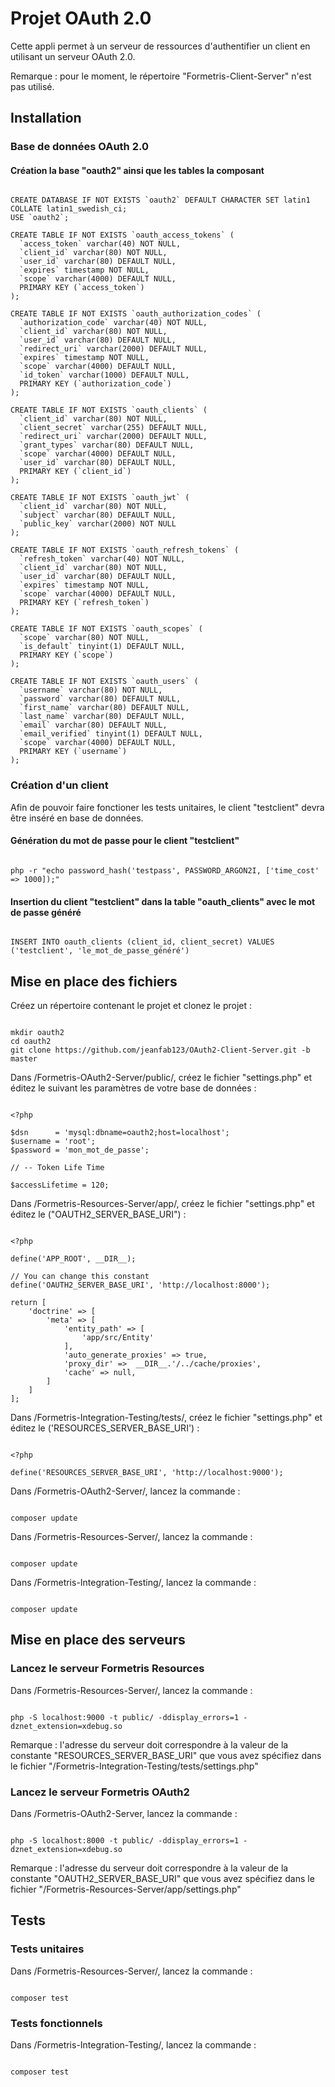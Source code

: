 # Projet OAuth 2.0

Cette appli permet à un serveur de ressources d'authentifier un client en utilisant un serveur OAuth 2.0.

Remarque : pour le moment, le répertoire "Formetris-Client-Server" n'est pas utilisé.

## Installation

### Base de données OAuth 2.0

#### Création la base "oauth2" ainsi que les tables la composant

```

CREATE DATABASE IF NOT EXISTS `oauth2` DEFAULT CHARACTER SET latin1 COLLATE latin1_swedish_ci;
USE `oauth2`;

CREATE TABLE IF NOT EXISTS `oauth_access_tokens` (
  `access_token` varchar(40) NOT NULL,
  `client_id` varchar(80) NOT NULL,
  `user_id` varchar(80) DEFAULT NULL,
  `expires` timestamp NOT NULL,
  `scope` varchar(4000) DEFAULT NULL,
  PRIMARY KEY (`access_token`)
);

CREATE TABLE IF NOT EXISTS `oauth_authorization_codes` (
  `authorization_code` varchar(40) NOT NULL,
  `client_id` varchar(80) NOT NULL,
  `user_id` varchar(80) DEFAULT NULL,
  `redirect_uri` varchar(2000) DEFAULT NULL,
  `expires` timestamp NOT NULL,
  `scope` varchar(4000) DEFAULT NULL,
  `id_token` varchar(1000) DEFAULT NULL,
  PRIMARY KEY (`authorization_code`)
);

CREATE TABLE IF NOT EXISTS `oauth_clients` (
  `client_id` varchar(80) NOT NULL,
  `client_secret` varchar(255) DEFAULT NULL,
  `redirect_uri` varchar(2000) DEFAULT NULL,
  `grant_types` varchar(80) DEFAULT NULL,
  `scope` varchar(4000) DEFAULT NULL,
  `user_id` varchar(80) DEFAULT NULL,
  PRIMARY KEY (`client_id`)
);

CREATE TABLE IF NOT EXISTS `oauth_jwt` (
  `client_id` varchar(80) NOT NULL,
  `subject` varchar(80) DEFAULT NULL,
  `public_key` varchar(2000) NOT NULL
);

CREATE TABLE IF NOT EXISTS `oauth_refresh_tokens` (
  `refresh_token` varchar(40) NOT NULL,
  `client_id` varchar(80) NOT NULL,
  `user_id` varchar(80) DEFAULT NULL,
  `expires` timestamp NOT NULL,
  `scope` varchar(4000) DEFAULT NULL,
  PRIMARY KEY (`refresh_token`)
);

CREATE TABLE IF NOT EXISTS `oauth_scopes` (
  `scope` varchar(80) NOT NULL,
  `is_default` tinyint(1) DEFAULT NULL,
  PRIMARY KEY (`scope`)
);

CREATE TABLE IF NOT EXISTS `oauth_users` (
  `username` varchar(80) NOT NULL,
  `password` varchar(80) DEFAULT NULL,
  `first_name` varchar(80) DEFAULT NULL,
  `last_name` varchar(80) DEFAULT NULL,
  `email` varchar(80) DEFAULT NULL,
  `email_verified` tinyint(1) DEFAULT NULL,
  `scope` varchar(4000) DEFAULT NULL,
  PRIMARY KEY (`username`)
);

```

### Création d'un client

Afin de pouvoir faire fonctioner les tests unitaires, le client "testclient" devra être inséré en base de données.

#### Génération du mot de passe pour le client "testclient"

```

php -r "echo password_hash('testpass', PASSWORD_ARGON2I, ['time_cost' => 1000]);"

```

#### Insertion du client "testclient" dans la table "oauth_clients" avec le mot de passe généré

```

INSERT INTO oauth_clients (client_id, client_secret) VALUES ('testclient', 'le_mot_de_passe_généré')

```

## Mise en place des fichiers

Créez un répertoire contenant le projet et clonez le projet :

```

mkdir oauth2
cd oauth2
git clone https://github.com/jeanfab123/OAuth2-Client-Server.git -b master

```

Dans /Formetris-OAuth2-Server/public/, créez le fichier "settings.php" et éditez le suivant les paramètres de votre base de données :

```

<?php

$dsn      = 'mysql:dbname=oauth2;host=localhost';
$username = 'root';
$password = 'mon_mot_de_passe';

// -- Token Life Time

$accessLifetime = 120;

```

Dans /Formetris-Resources-Server/app/, créez le fichier "settings.php" et éditez le ("OAUTH2_SERVER_BASE_URI") :

```

<?php

define('APP_ROOT', __DIR__);

// You can change this constant
define('OAUTH2_SERVER_BASE_URI', 'http://localhost:8000');

return [
    'doctrine' => [
        'meta' => [
            'entity_path' => [
                'app/src/Entity'
            ],
            'auto_generate_proxies' => true,
            'proxy_dir' =>  __DIR__.'/../cache/proxies',
            'cache' => null,
        ]
    ]
];

```

Dans /Formetris-Integration-Testing/tests/, créez le fichier "settings.php" et éditez le ('RESOURCES_SERVER_BASE_URI') :

```

<?php

define('RESOURCES_SERVER_BASE_URI', 'http://localhost:9000');

```

Dans /Formetris-OAuth2-Server/, lancez la commande :

```

composer update

```

Dans /Formetris-Resources-Server/, lancez la commande :

```

composer update

```

Dans /Formetris-Integration-Testing/, lancez la commande :

```

composer update

```

## Mise en place des serveurs

### Lancez le serveur Formetris Resources 

Dans /Formetris-Resources-Server/, lancez la commande :

```

php -S localhost:9000 -t public/ -ddisplay_errors=1 -dznet_extension=xdebug.so

```

Remarque : l'adresse du serveur doit correspondre à la valeur de la constante "RESOURCES_SERVER_BASE_URI" que vous avez spécifiez dans le fichier "/Formetris-Integration-Testing/tests/settings.php"

### Lancez le serveur Formetris OAuth2

Dans /Formetris-OAuth2-Server, lancez la commande :

```

php -S localhost:8000 -t public/ -ddisplay_errors=1 -dznet_extension=xdebug.so

```

Remarque : l'adresse du serveur doit correspondre à la valeur de la constante "OAUTH2_SERVER_BASE_URI" que vous avez spécifiez dans le fichier "/Formetris-Resources-Server/app/settings.php"

## Tests

### Tests unitaires

Dans /Formetris-Resources-Server/, lancez la commande :

```

composer test

```

### Tests fonctionnels

Dans /Formetris-Integration-Testing/, lancez la commande :

```

composer test

```